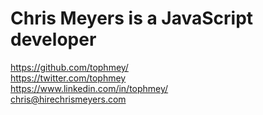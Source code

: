 # Chris Meyers is a JavaScript developer

https://github.com/tophmey/ <br/>
https://twitter.com/tophmey <br/>
https://www.linkedin.com/in/tophmey/ <br/>
chris@hirechrismeyers.com <br/>
